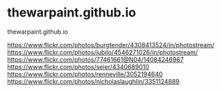 thewarpaint.github.io
=====================

thewarpaint.github.io

https://www.flickr.com/photos/burgtender/4308413524/in/photostream/
https://www.flickr.com/photos/jubilo/4546271026/in/photostream/
https://www.flickr.com/photos/77461661@N04/14084246967
https://www.flickr.com/photos/seier/4340689010
https://www.flickr.com/photos/renneville/3052194640
https://www.flickr.com/photos/nicholaslaughlin/3351124889
